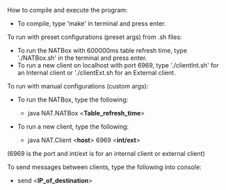 How to compile and execute the program:

* To compile, type 'make' in terminal and press enter.

To run with preset configurations (preset args) from .sh files:

* To run the NATBox with 600000ms table refresh time, type './NATBox.sh' in the terminal and press enter.
* To run a new client on localhost with port 6969, type './clientInt.sh' for an Internal client or './clientExt.sh for an External client.

To run with manual configurations (custom args):

* To run the NATBox, type the following:

  * java NAT.NATBox <**Table_refresh_time**>

* To run a new client, type the following:

  * java NAT.Client <**host**> 6969 <**int/ext**>

(6969 is the port and int/ext is for an internal client or external client)

To send messages between clients, type the following into console:
* send <**IP_of_destination**>
